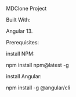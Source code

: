 
<html>
<body class="c4"><p class="c3"><span class="c1">MDClone Project</span></p><p class="c0"><span class="c1"></span></p><p class="c3"><span class="c5">Built With:</span></p><p class="c3"><span class="c1">Angular 13.</span></p><p class="c0"><span class="c1"></span></p><p class="c3"><span class="c5">Prerequisites:</span></p><p class="c3"><span class="c1">install NPM:</span></p><p class="c3"><span class="c2">npm install npm@latest -g</span></p><p class="c3"><span class="c1">install Angular:</span></p><p class="c3"><span class="c2">npm install -g @angular/cli</span></p><p class="c0"><span class="c1"></span></p></body></html>
